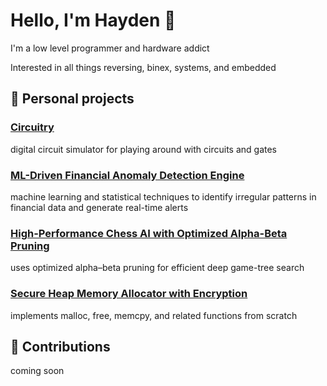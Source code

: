 # Hello, I'm Hayden 👋
I'm a low level programmer and hardware addict

Interested in all things reversing, binex, systems, and embedded


## 🚀 Personal projects

### <a href=https://github.com/haydfree/circuitry>Circuitry</a>
<p> digital circuit simulator for playing around with circuits and gates </p>


### <a href=github.com/haydfree/stat-arb>ML-Driven Financial Anomaly Detection Engine</a>
<p> machine learning and statistical techniques to identify irregular patterns in financial data and generate real-time alerts </p>

### <a href=github.com/haydfree/chess_engine>High-Performance Chess AI with Optimized Alpha-Beta Pruning</a>
<p> uses optimized alpha–beta pruning for efficient deep game-tree search </p>

### <a href=github.com/haydfree/memalloc>Secure Heap Memory Allocator with Encryption</a>
<p> implements malloc, free, memcpy, and related functions from scratch </p>



## 🚀 Contributions
<p> coming soon </p>
